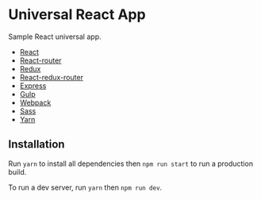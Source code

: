 # Universal React App

Sample React universal app.

* [React](https://github.com/facebook/react)
* [React-router](https://github.com/reacttraining/react-router)
* [Redux](https://github.com/reactjs/redux)
* [React-redux-router](https://github.com/reactjs/react-router-redux)
* [Express](https://github.com/expressjs/express)
* [Gulp](https://github.com/gulpjs/gulp)
* [Webpack](https://github.com/webpack/webpack)
* [Sass](https://github.com/sass/node-sass)
* [Yarn](https://github.com/yarnpkg/yarn)

## Installation

Run ```yarn``` to install all dependencies then ```npm run start``` to run a production build.

To run a dev server, run ```yarn``` then ```npm run dev```.

